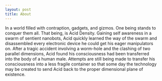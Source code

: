 ```yaml
---
layout: post
title: About
---
```


In a world filled with contraption, gadgets, and gizmos. One being stands to conquer them all. That being, is Acid Density. Gaining self awareness in a swarm of sentient nanobots, Acid quickly learned the way of the swarm and disassembled every electronic device he could get his eager manipulators on. After a tragic accident involving a worm-hole and the clashing of two parallel dimensions, Acid found his consciousness had been transferred into the body of a human male. Attempts are still being made to transfer his consciousness into a less fragile container so that some day the technology may be created to send Acid back to the proper dimensional plane of existence.


